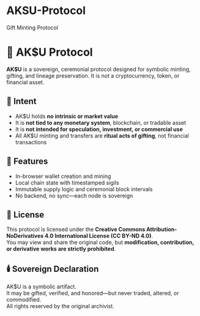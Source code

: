 # AKSU-Protocol
Gift Minting Protocol 

# 👑 AK$U Protocol

**AK$U** is a sovereign, ceremonial protocol designed for symbolic minting, gifting, and lineage preservation. It is not a cryptocurrency, token, or financial asset.

## 🪬 Intent

- AK$U holds **no intrinsic or market value**
- It is **not tied to any monetary system**, blockchain, or tradable asset
- It is **not intended for speculation, investment, or commercial use**
- All AK$U minting and transfers are **ritual acts of gifting**, not financial transactions

## 🧱 Features

- In-browser wallet creation and mining
- Local chain state with timestamped sigils
- Immutable supply logic and ceremonial block intervals
- No backend, no sync—each node is sovereign

## 🔐 License

This protocol is licensed under the **Creative Commons Attribution-NoDerivatives 4.0 International License (CC BY-ND 4.0)**.  
You may view and share the original code, but **modification, contribution, or derivative works are strictly prohibited**.

## 🕯️ Sovereign Declaration

AK$U is a symbolic artifact.  
It may be gifted, verified, and honored—but never traded, altered, or commodified.  
All rights reserved by the original archivist.
